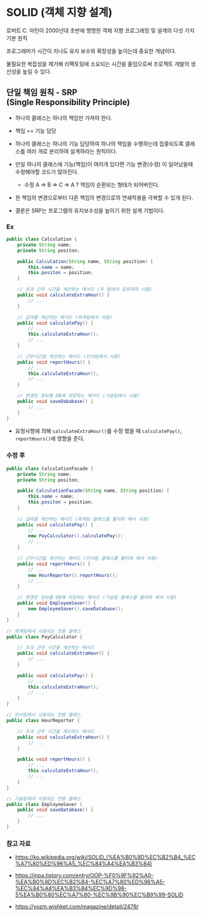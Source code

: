 # SOLID (객체 지향 설계)

로버트 C. 마틴이 2000년대 초반에 명명한 객체 지향 프로그래밍 및 설계의 다섯 가지 기본 원칙

프로그래머가 시간이 지나도 유지 보수와 확장성을 높이는데 중요한 개념이다.

불필요한 복잡성을 제거해  리팩토링에 소요되는 시간을 줄임으로써 프로젝트 개발의 생산성을 높일 수 있다.

## 단일 책임 원칙 - SRP (Single Responsibility Principle)

- 하나의 클래스는 하나의 책임만 가져야 한다.

- 책임 == 기능 담당

- 하나의 클래스는 하나의 기능 담당하여 하나의 책임을 수행하는데 집중되도록 클래스를 여러 개로 분리하여 설계하라는 원칙이다.

- 만일 하나의 클래스에 기능(책임)이 여러개 있다면 기능 변경(수정) 이 일어났을때 수정해야할 코드가 많아진다.
  
    - 수정 A => B => C => A ? 책임이 순환되는 형태가 되어버린다.

- 한 책임의 변경으로부터 다른 책임의 변경으로의 연쇄작용을 극복할 수 있게 된다.

- 결론은 SRP는 프로그램의 유지보수성을 높이기 위한 설계 기법이다.

### Ex
```java
public class Calculation {
    private String name;
    private String positon;

    public Calculation(String name, String position) {
        this.name = name;
        this.positon = position;
    }

    // 초과 근무 시간을 계산하는 메서드 (두 팀에서 공유하여 사용)
    public void calculateExtraHour() {
        // ...
    }

    // 급여를 계산하는 메서드 (회계팀에서 사용)
    public void calculatePay() {
        // ...
        this.calculateExtraHour();
        // ...
    }

    // 근무시간을 계산하는 메서드 (인사팀에서 사용)
    public void reportHours() {
        // ...
        this.calculateExtraHour();
        // ...
    }

    // 변경된 정보를 DB에 저장하는 메서드 (기술팀에서 사용)
    public void saveDababase() {
        // ...
    }
}
```

- 요청사항에 의해 `calculateExtraHour()`를 수정 했을 때 `calculatePay()`, `reportHours()`에 영향을 준다. 

### 수정 후
```java
public class CalculationFacade {
    private String name;
    private String positon;

    public CalculationFacade(String name, String position) {
        this.name = name;
        this.positon = position;
    }
    
    // 급여를 계산하는 메서드 (회계팀 클래스를 불러와 에서 사용)
    public void calculatePay() {
        // ...
        new PayCalculator().calculatePay();
        // ...
    }

    // 근무시간을 계산하는 메서드 (인사팀 클래스를 불러와 에서 사용)
    public void reportHours() {
        // ...
        new HourReporter().reportHours();
        // ...
    }

    // 변경된 정보를 DB에 저장하는 메서드 (기술팀 클래스를 불러와 에서 사용)
    public void EmployeeSaver() {
        new EmployeeSaver().saveDatabase();
    }
}

// 회계팀에서 사용되는 전용 클래스
public class PayCalculator {

    // 초과 근무 시간을 계산하는 메서드
    public void calculateExtraHour() {
        // ...
    }

    public void calculatePay() {
        // ...
        this.calculateExtraHour();
        // ...
    }
}

// 인사팀에서 사용되는 전용 클래스
public class HourReporter {

    // 초과 근무 시간을 계산하는 메서드
    public void calculateExtraHour() {
        // ...
    }

    public void reportHours() {
        // ...
        this.calculateExtraHour();
        // ...
    }
}

// 기술팀에서 사용되는 전용 클래스
public class EmployeeSaver {
    public void saveDatabase() {
        // ...
    }
}
```

### 참고 자료

- https://ko.wikipedia.org/wiki/SOLID_(%EA%B0%9D%EC%B2%B4_%EC%A7%80%ED%96%A5_%EC%84%A4%EA%B3%84)

- https://inpa.tistory.com/entry/OOP-%F0%9F%92%A0-%EA%B0%9D%EC%B2%B4-%EC%A7%80%ED%96%A5-%EC%84%A4%EA%B3%84%EC%9D%98-5%EA%B0%80%EC%A7%80-%EC%9B%90%EC%B9%99-SOLID

- https://yozm.wishket.com/magazine/detail/2479/
